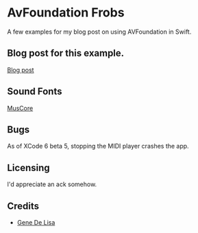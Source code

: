 # AvFoundation Frobs

A few examples for my blog post on using AVFoundation in Swift.

## Blog post for this example.

[Blog post](http://www.rockhoppertech.com/blog/swift-avfoundation/)   


## Sound Fonts

[MusCore](http://musescore.org/en/handbook/soundfont)

## Bugs

As of XCode 6 beta 5, stopping the MIDI player crashes the app.

## Licensing

I'd appreciate an ack somehow.

## Credits

*	[Gene De Lisa](http://rockhoppertech.com/blog/)
